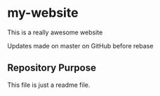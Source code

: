 # my-website

This is a really awesome website

Updates made on master on GitHub before rebase
## Repository Purpose

This file is just a readme file.
